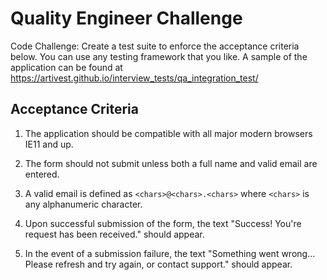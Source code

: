 # Quality Engineer Challenge

Code Challenge: Create a test suite to enforce the acceptance criteria below. You can use any testing framework that you like. A sample of the application can be found at <https://artivest.github.io/interview_tests/qa_integration_test/>

## Acceptance Criteria

1. The application should be compatible with all major modern browsers IE11 and up.

2. The form should not submit unless both a full name and valid email are entered.

3. A valid email is defined as `<chars>@<chars>.<chars>` where `<chars>` is any alphanumeric character.

4. Upon successful submission of the form, the text "Success! You're request has been received." should appear.

5. In the event of a submission failure, the text "Something went wrong... Please refresh and try again, or contact support." should appear.
